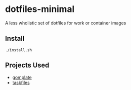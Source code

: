 # dotfiles-minimal
A less wholistic set of dotfiles for work or container images

## Install

```shell
./install.sh
```

## Projects Used

* [gomplate](https://docs.gomplate.ca)
* [taskfiles](https://taskfiles.dev)